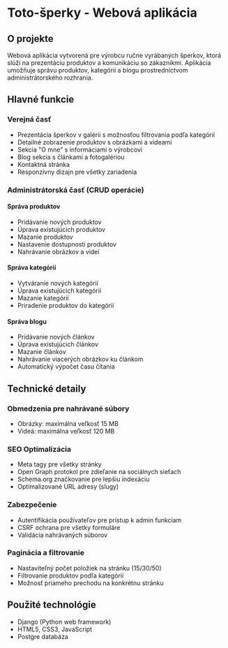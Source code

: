 # Toto-šperky - Webová aplikácia

## O projekte
Webová aplikácia vytvorená pre výrobcu ručne vyrábaných šperkov, ktorá slúži na prezentáciu produktov a komunikáciu so zákazníkmi. Aplikácia umožňuje správu produktov, kategórií a blogu prostredníctvom administrátorského rozhrania.

## Hlavné funkcie

### Verejná časť
- Prezentácia šperkov v galérii s možnosťou filtrovania podľa kategórií
- Detailné zobrazenie produktov s obrázkami a videami
- Sekcia "O mne" s informáciami o výrobcovi
- Blog sekcia s článkami a fotogalériou
- Kontaktná stránka
- Responzívny dizajn pre všetky zariadenia

### Administrátorská časť (CRUD operácie)

#### Správa produktov
- Pridávanie nových produktov
- Úprava existujúcich produktov
- Mazanie produktov
- Nastavenie dostupnosti produktov
- Nahrávanie obrázkov a videí

#### Správa kategórií
- Vytváranie nových kategórií
- Úprava existujúcich kategórií
- Mazanie kategórií
- Priradenie produktov do kategórií

#### Správa blogu
- Pridávanie nových článkov
- Úprava existujúcich článkov
- Mazanie článkov
- Nahrávanie viacerých obrázkov ku článkom
- Automatický výpočet času čítania

## Technické detaily

### Obmedzenia pre nahrávané súbory
- Obrázky: maximálna veľkosť 15 MB
- Videá: maximálna veľkosť 120 MB

### SEO Optimalizácia
- Meta tagy pre všetky stránky
- Open Graph protokol pre zdieľanie na sociálnych sieťach
- Schema.org značkovanie pre lepšiu indexáciu
- Optimalizované URL adresy (slugy)

### Zabezpečenie
- Autentifikácia používateľov pre prístup k admin funkciam
- CSRF ochrana pre všetky formuláre
- Validácia nahrávaných súborov

### Paginácia a filtrovanie
- Nastaviteľný počet položiek na stránku (15/30/50)
- Filtrovanie produktov podľa kategórií
- Možnosť priameho prechodu na konkrétnu stránku

## Použité technológie
- Django (Python web framework)
- HTML5, CSS3, JavaScript
- Postgre databáza

